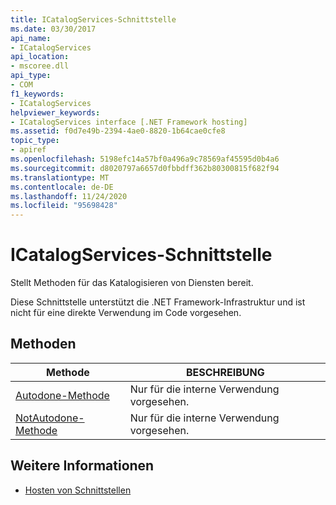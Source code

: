 ```yaml
---
title: ICatalogServices-Schnittstelle
ms.date: 03/30/2017
api_name:
- ICatalogServices
api_location:
- mscoree.dll
api_type:
- COM
f1_keywords:
- ICatalogServices
helpviewer_keywords:
- ICatalogServices interface [.NET Framework hosting]
ms.assetid: f0d7e49b-2394-4ae0-8820-1b64cae0cfe8
topic_type:
- apiref
ms.openlocfilehash: 5198efc14a57bf0a496a9c78569af45595d0b4a6
ms.sourcegitcommit: d8020797a6657d0fbbdff362b80300815f682f94
ms.translationtype: MT
ms.contentlocale: de-DE
ms.lasthandoff: 11/24/2020
ms.locfileid: "95698428"
---
```

# <a name="icatalogservices-interface"></a>ICatalogServices-Schnittstelle

Stellt Methoden für das Katalogisieren von Diensten bereit.  
  
 Diese Schnittstelle unterstützt die .NET Framework-Infrastruktur und ist nicht für eine direkte Verwendung im Code vorgesehen.  
  
## <a name="methods"></a>Methoden  
  
|Methode|BESCHREIBUNG|  
|------------|-----------------|  
|[Autodone-Methode](icatalogservices-autodone-method.md)|Nur für die interne Verwendung vorgesehen.|  
|[NotAutodone-Methode](icatalogservices-notautodone-method.md)|Nur für die interne Verwendung vorgesehen.|  
  
## <a name="see-also"></a>Weitere Informationen

- [Hosten von Schnittstellen](hosting-interfaces.md)
